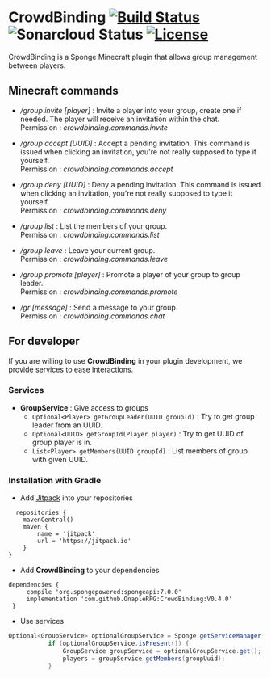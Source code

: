 # CrowdBinding  [![Build Status](https://travis-ci.org/OnapleRPG/CrowdBinding.svg?branch=master)](https://travis-ci.org/OnapleRPG/CrowdBinding) ![Sonarcloud Status](https://sonarcloud.io/api/project_badges/measure?project=CrowdBinding&metric=alert_status)  [![License](https://img.shields.io/badge/License-Apache%202.0-blue.svg)](https://opensource.org/licenses/Apache-2.0)
CrowdBinding is a Sponge Minecraft plugin that allows group management between players.  

## Minecraft commands

* */group invite [player]* : Invite a player into your group, create one if needed. The player will receive an invitation within the chat.    
Permission : *crowdbinding.commands.invite*  

* */group accept [UUID]* : Accept a pending invitation. This command is issued when clicking an invitation, you're not really supposed to type it yourself.  
Permission : *crowdbinding.commands.accept*  

* */group deny [UUID]* : Deny a pending invitation. This command is issued when clicking an invitation, you're not really supposed to type it yourself.  
Permission : *crowdbinding.commands.deny*  

* */group list* : List the members of your group.  
Permission : *crowdbinding.commands.list*  

* */group leave* : Leave your current group.  
Permission : *crowdbinding.commands.leave*  

* */group promote [player]* : Promote a player of your group to group leader.  
Permission : *crowdbinding.commands.promote*  

* */gr [message]* : Send a message to your group.  
Permission : *crowdbinding.commands.chat*

## For developer

If you are willing to use **CrowdBinding** in your plugin development, we provide services to ease interactions.  

### Services

* **GroupService** : Give access to groups
    * `Optional<Player> getGroupLeader(UUID groupId)` : Try to get group leader from an UUID.  
    * `Optional<UUID> getGroupId(Player player)` : Try to get UUID of group player is in.  
    * `List<Player> getMembers(UUID groupId)` : List members of group with given UUID.  

### Installation with Gradle

* Add [Jitpack](https://jitpack.io/) into your repositories
 ```
   repositories {
     mavenCentral()
     maven {
         name = 'jitpack'
         url = 'https://jitpack.io'
     }
 }  
 ```
 * Add **CrowdBinding** to your dependencies
 ```
 dependencies {
      compile 'org.spongepowered:spongeapi:7.0.0'
      implementation 'com.github.OnapleRPG:CrowdBinding:V0.4.0'
  }
 ```
 * Use services 
 ```java
Optional<GroupService> optionalGroupService = Sponge.getServiceManager().provide(GroupService.class);
            if (optionalGroupService.isPresent()) {
                GroupService groupService = optionalGroupService.get();
                players = groupService.getMembers(groupUuid);
            }
```
 

